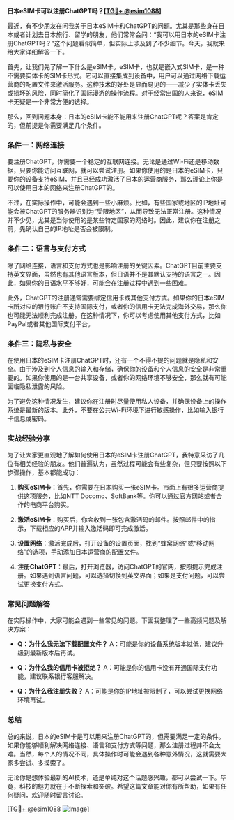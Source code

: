 **日本eSIM卡可以注册ChatGPT吗？[[TG💪+ @esim1088](https://t.me/s/esim1088)]**

最近，有不少朋友在问我关于日本eSIM卡和ChatGPT的问题。尤其是那些身在日本或者计划去日本旅行、留学的朋友，他们常常会问：“我可以用日本的eSIM卡注册ChatGPT吗？”这个问题看似简单，但实际上涉及到了不少细节。今天，我就来给大家详细解答一下。

首先，让我们先了解一下什么是eSIM卡。eSIM卡，也就是嵌入式SIM卡，是一种不需要实体卡的SIM卡形式。它可以直接集成到设备中，用户可以通过网络下载运营商的配置文件来激活服务。这种技术的好处是显而易见的——减少了实体卡丢失或损坏的风险，同时简化了国际漫游的操作流程。对于经常出国的人来说，eSIM卡无疑是一个非常方便的选择。

那么，回到问题本身：日本的eSIM卡能不能用来注册ChatGPT呢？答案是肯定的，但前提是你需要满足几个条件。

### **条件一：网络连接**
要注册ChatGPT，你需要一个稳定的互联网连接。无论是通过Wi-Fi还是移动数据，只要你能访问互联网，就可以尝试注册。如果你使用的是日本的eSIM卡，只要你的设备支持eSIM，并且已经成功激活了日本的运营商服务，那么理论上你是可以使用日本的网络来注册ChatGPT的。

不过，在实际操作中，可能会遇到一些小麻烦。比如，有些国家或地区的IP地址可能会被ChatGPT的服务器识别为“受限地区”，从而导致无法正常注册。这种情况并不少见，尤其是当你使用的是某些特定国家的网络时。因此，建议你在注册之前，先确认自己的IP地址是否会被限制。

### **条件二：语言与支付方式**
除了网络连接，语言和支付方式也是影响注册的关键因素。ChatGPT目前主要支持英文界面，虽然也有其他语言版本，但日语并不是其默认支持的语言之一。因此，如果你的日语水平不够好，可能会在注册过程中遇到一些困难。

此外，ChatGPT的注册通常需要绑定信用卡或其他支付方式。如果你的日本eSIM卡所对应的银行账户不支持国际支付，或者你的信用卡无法完成海外交易，那么你也可能无法顺利完成注册。在这种情况下，你可以考虑使用其他支付方式，比如PayPal或者其他国际支付平台。

### **条件三：隐私与安全**
在使用日本的eSIM卡注册ChatGPT时，还有一个不得不提的问题就是隐私和安全。由于涉及到个人信息的输入和存储，确保你的设备和个人信息的安全是非常重要的。如果你使用的是一台共享设备，或者你的网络环境不够安全，那么就有可能面临隐私泄露的风险。

为了避免这种情况发生，建议你在注册时尽量使用私人设备，并确保设备上的操作系统是最新的版本。此外，不要在公共Wi-Fi环境下进行敏感操作，比如输入银行卡信息或密码。

### **实战经验分享**
为了让大家更直观地了解如何使用日本的eSIM卡注册ChatGPT，我特意采访了几位有相关经验的朋友。他们普遍认为，虽然过程可能会有些复杂，但只要按照以下步骤操作，基本都能成功：

1. **购买eSIM卡**：首先，你需要在日本购买一张eSIM卡。市面上有很多运营商提供这项服务，比如NTT Docomo、SoftBank等。你可以通过官方网站或者合作的电商平台购买。

2. **激活eSIM卡**：购买后，你会收到一张包含激活码的邮件。按照邮件中的指示，下载相应的APP并输入激活码即可完成激活。

3. **设置网络**：激活完成后，打开设备的设置页面，找到“蜂窝网络”或“移动网络”的选项，手动添加日本运营商的配置文件。

4. **注册ChatGPT**：最后，打开浏览器，访问ChatGPT的官网，按照提示完成注册。如果遇到语言问题，可以选择切换到英文界面；如果是支付问题，可以尝试更换支付方式。

### **常见问题解答**
在实际操作中，大家可能会遇到一些常见的问题。下面我整理了一些高频问题及解决方案：

- **Q：为什么我无法下载配置文件？**
  A：可能是你的设备系统版本过低，建议升级到最新版本后再试。

- **Q：为什么我的信用卡被拒绝？**
  A：可能是你的信用卡没有开通国际支付功能，建议联系银行客服解决。

- **Q：为什么我注册失败？**
  A：可能是你的IP地址被限制了，可以尝试更换网络环境再试。

### **总结**
总的来说，日本的eSIM卡是可以用来注册ChatGPT的，但需要满足一定的条件。如果你能够顺利解决网络连接、语言和支付方式等问题，那么注册过程并不会太难。当然，每个人的情况不同，具体操作时可能会遇到各种意外情况，这就需要大家多尝试、多摸索了。

无论你是想体验最新的AI技术，还是单纯对这个话题感兴趣，都可以尝试一下。毕竟，科技的魅力就在于不断探索和突破。希望这篇文章能对你有所帮助，如果有任何疑问，欢迎随时留言讨论。

[[TG💪+ @esim1088](https://t.me/s/esim1088) ![Image](https://i.postimg.cc/4NQfJmqS/Snipaste-2025-05-13-00-14-12.png)]